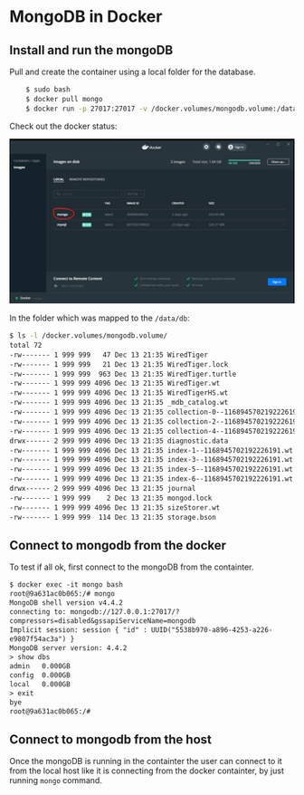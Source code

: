 # MongoDB in Docker 

## Install and run the mongoDB

Pull and create the container using a local folder for the database.

```bash
    $ sudo bash
    $ docker pull mongo
    $ docker run -p 27017:27017 -v /docker.volumes/mongodb.volume:/data/db --name mongo -d mongo
```

Check out the docker status:

![Docker Status](docker.mongodb.png)

In the folder which was mapped to the ```/data/db```:

```bash
$ ls -l /docker.volumes/mongodb.volume/
total 72
-rw------- 1 999 999   47 Dec 13 21:35 WiredTiger
-rw------- 1 999 999   21 Dec 13 21:35 WiredTiger.lock
-rw------- 1 999 999  963 Dec 13 21:35 WiredTiger.turtle
-rw------- 1 999 999 4096 Dec 13 21:35 WiredTiger.wt
-rw------- 1 999 999 4096 Dec 13 21:35 WiredTigerHS.wt
-rw------- 1 999 999 4096 Dec 13 21:35 _mdb_catalog.wt
-rw------- 1 999 999 4096 Dec 13 21:35 collection-0--1168945702192226191.wt
-rw------- 1 999 999 4096 Dec 13 21:35 collection-2--1168945702192226191.wt
-rw------- 1 999 999 4096 Dec 13 21:35 collection-4--1168945702192226191.wt
drwx------ 2 999 999 4096 Dec 13 21:35 diagnostic.data
-rw------- 1 999 999 4096 Dec 13 21:35 index-1--1168945702192226191.wt
-rw------- 1 999 999 4096 Dec 13 21:35 index-3--1168945702192226191.wt
-rw------- 1 999 999 4096 Dec 13 21:35 index-5--1168945702192226191.wt
-rw------- 1 999 999 4096 Dec 13 21:35 index-6--1168945702192226191.wt
drwx------ 2 999 999 4096 Dec 13 21:35 journal
-rw------- 1 999 999    2 Dec 13 21:35 mongod.lock
-rw------- 1 999 999 4096 Dec 13 21:35 sizeStorer.wt
-rw------- 1 999 999  114 Dec 13 21:35 storage.bson
```
## Connect to mongodb from the docker 

To test if all ok, first connect to the mongoDB from the containter.

```
$ docker exec -it mongo bash
root@9a631ac0b065:/# mongo
MongoDB shell version v4.4.2
connecting to: mongodb://127.0.0.1:27017/?compressors=disabled&gssapiServiceName=mongodb
Implicit session: session { "id" : UUID("5538b970-a896-4253-a226-e9807f54ac3a") }
MongoDB server version: 4.4.2
> show dbs
admin   0.000GB
config  0.000GB
local   0.000GB
> exit
bye
root@9a631ac0b065:/#

```

## Connect to mongodb from the host

Once the mongoDB is running in the containter the user can connect to it from the local host like it is connecting from the docker containter, by just running ```mongo``` command.



